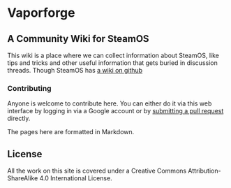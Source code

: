 # Vaporforge
## A Community Wiki for SteamOS

This wiki is a place where we can collect information about SteamOS, like tips and tricks and other useful information that gets buried in discussion threads. Though SteamOS has [a wiki on github](https://github.com/ValveSoftware/SteamOS/wiki)


### Contributing

Anyone is welcome to contribute here. You can either do it via this web interface by logging in via a Google account or by [submitting a pull request](https://github.com/castrojo/vaporforge) directly.

The pages here are formatted in Markdown.

## License

All the work on this site is covered under a Creative Commons Attribution-ShareAlike 4.0 International License.